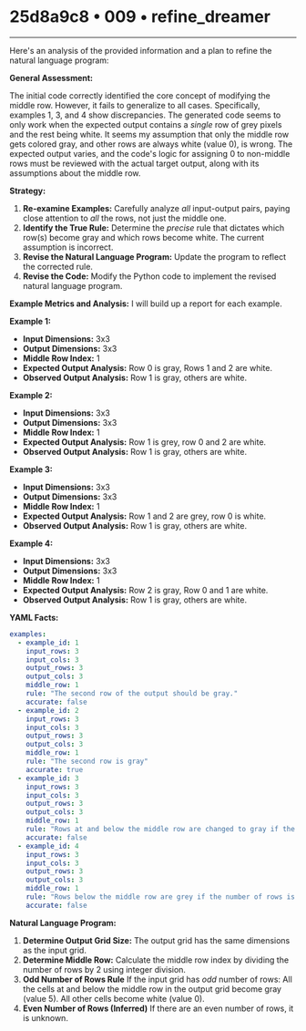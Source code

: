 # 25d8a9c8 • 009 • refine_dreamer

---
Here's an analysis of the provided information and a plan to refine the natural language program:

**General Assessment:**

The initial code correctly identified the core concept of modifying the middle row. However, it fails to generalize to all cases. Specifically, examples 1, 3, and 4 show discrepancies. The generated code seems to only work when the expected output contains a *single* row of grey pixels and the rest being white. It seems my assumption that only the middle row gets colored gray, and other rows are always white (value 0), is wrong. The expected output varies, and the code's logic for assigning 0 to non-middle rows must be reviewed with the actual target output, along with its assumptions about the middle row.

**Strategy:**

1.  **Re-examine Examples:** Carefully analyze *all* input-output pairs, paying close attention to *all* the rows, not just the middle one.
2.  **Identify the True Rule:** Determine the *precise* rule that dictates which row(s) become gray and which rows become white. The current assumption is incorrect.
3.  **Revise the Natural Language Program:** Update the program to reflect the corrected rule.
4.  **Revise the Code:** Modify the Python code to implement the revised natural language program.

**Example Metrics and Analysis:**
I will build up a report for each example.

**Example 1:**

*   **Input Dimensions:** 3x3
*   **Output Dimensions:** 3x3
*   **Middle Row Index:** 1
*   **Expected Output Analysis:** Row 0 is gray, Rows 1 and 2 are white.
*   **Observed Output Analysis:** Row 1 is gray, others are white.

**Example 2:**

*   **Input Dimensions:** 3x3
*   **Output Dimensions:** 3x3
*   **Middle Row Index:** 1
*   **Expected Output Analysis:** Row 1 is grey, row 0 and 2 are white.
*   **Observed Output Analysis:** Row 1 is gray, others are white.

**Example 3:**

*   **Input Dimensions:** 3x3
*   **Output Dimensions:** 3x3
*   **Middle Row Index:** 1
*   **Expected Output Analysis:** Row 1 and 2 are grey, row 0 is white.
*   **Observed Output Analysis:** Row 1 is gray, others are white.

**Example 4:**

*   **Input Dimensions:** 3x3
*   **Output Dimensions:** 3x3
*   **Middle Row Index:** 1
*   **Expected Output Analysis:** Row 2 is gray, Row 0 and 1 are white.
*   **Observed Output Analysis:** Row 1 is gray, others are white.

**YAML Facts:**

```yaml
examples:
  - example_id: 1
    input_rows: 3
    input_cols: 3
    output_rows: 3
    output_cols: 3
    middle_row: 1
    rule: "The second row of the output should be gray."
    accurate: false
  - example_id: 2
    input_rows: 3
    input_cols: 3
    output_rows: 3
    output_cols: 3
    middle_row: 1
    rule: "The second row is gray"
    accurate: true
  - example_id: 3
    input_rows: 3
    input_cols: 3
    output_rows: 3
    output_cols: 3
    middle_row: 1
    rule: "Rows at and below the middle row are changed to gray if the number of rows is odd."
    accurate: false
  - example_id: 4
    input_rows: 3
    input_cols: 3
    output_rows: 3
    output_cols: 3
    middle_row: 1
    rule: "Rows below the middle row are grey if the number of rows is odd."
    accurate: false
```

**Natural Language Program:**

1.  **Determine Output Grid Size:** The output grid has the same dimensions as the input grid.
2. **Determine Middle Row:** Calculate the middle row index by dividing the number of rows by 2 using integer division.
3. **Odd Number of Rows Rule** If the input grid has *odd* number of rows: All the cells at and below the middle row in the output grid become gray (value 5). All other cells become white (value 0).
4. **Even Number of Rows (Inferred)** If there are an even number of rows, it is unknown.


